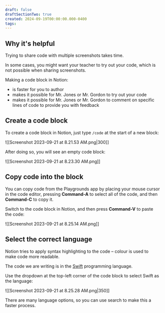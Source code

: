 ```yaml
---
draft: false
draftSectionTwo: true
created: 2024-09-19T00:00:00.000-0400
tags:
---
```


## Why it's helpful

Trying to share code with multiple screenshots takes time.

In some cases, you might want your teacher to try out your code, which is not possible when sharing screenshots.

Making a code block in Notion:

- is faster for you to author
- makes it possible for Mr. Jones or Mr. Gordon to try out your code
- makes it possible for Mr. Jones or Mr. Gordon to comment on specific lines of code to provide you with feedback

## Create a code block

To create a code block in Notion, just type `/code` at the start of a new block:

![[Screenshot 2023-09-21 at 8.21.53 AM.png|300]]

After doing so, you will see an empty code block:

![[Screenshot 2023-09-21 at 8.23.30 AM.png]]

## Copy code into the block

You can copy code from the Playgrounds app by placing your mouse cursor in the code editor, pressing **Command-A** to select all of the code, and then **Command-C** to copy it.

Switch to the code block in Notion, and then press **Command-V** to paste the code:

![[Screenshot 2023-09-21 at 8.25.14 AM.png]]

## Select the correct language

Notion tries to apply syntax highlighting to the code – colour is used to make code more readable.

The code we are writing is in the [Swift](https://www.swift.org) programming language.

Use the dropdown at the top-left corner of the code block to select Swift as the language:

![[Screenshot 2023-09-21 at 8.25.28 AM.png|350]]

There are many language options, so you can use search to make this a faster process.

